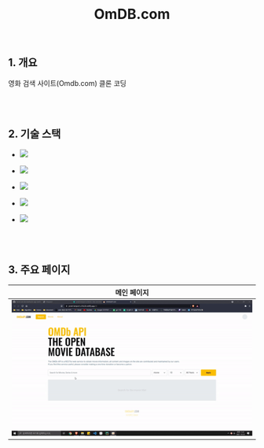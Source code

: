 <div align="center">
  <br />
  <h1>OmDB.com</h1>
  <br />
</div>




##  1. 개요

영화 검색 사이트(Omdb.com) 클론 코딩

<br /><br />

## 2. 기술 스택

- ![](https://img.shields.io/badge/-JavaScript-F7DF1E?&logo=javascript&logoColor=white) 

- ![](https://img.shields.io/badge/CSS-1572B6?&logo=css3&logoColor=white) 

- ![](https://img.shields.io/badge/-HTML5-E34F26?&logo=html5&logoColor=white) 

- ![](https://img.shields.io/badge/-Vue.js-4FC08D?&logo=vue.js&logoColor=white) 

- ![](https://img.shields.io/badge/-Weppack-8DD6F9?&logo=webpack&logoColor=white) 

  

<br /><br />



## 3. 주요 페이지

|                         메인 페이지                          |
| :----------------------------------------------------------: |
| ![image-20211023114240102](README.assets/ezgif.com-gif-maker.gif) |